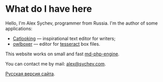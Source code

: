 # What do I have here #

Hello, I'm Alex Sychev, programmer from Russia. I'm the author of some applications:

* [Catlooking](http://catlooking.com/)&nbsp;&mdash; inspirational text editor for writers;
* [owlboxer](http://code.google.com/p/owlboxer/)&nbsp;&mdash; editor for [tesseract](http://code.google.com/p/tesseract-ocr/) box files.

This website works on small and fast [md-php-engine](https://github.com/sychev/md-php-engine).

You can contact me by mail: [alex@sychev.com](mailto:alex@sychev.com).

[Русская версия сайта](/ru/).